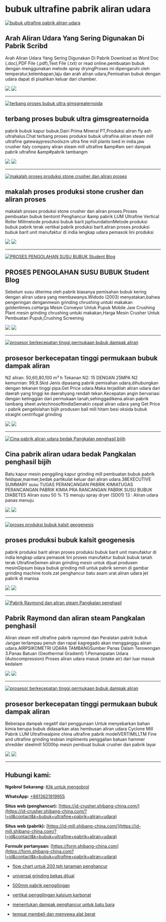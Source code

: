 # bubuk ultrafine pabrik aliran udara

<a href="https://swt.shibang-china.com/?l=id&img&k=bubuk+ultrafine+pabrik+aliran+udara" target="_blank">![bubuk ultrafine pabrik aliran udara](http://static.shibang-china.com/all-800x300/1377.jpg)</a>

## Arah Aliran Udara Yang Sering Digunakan Di Pabrik Scribd
Arah Aliran Udara Yang Sering Digunakan Di Pabrik Download as Word Doc (.doc),PDF File (.pdf),Text File (.txt) or read online.pembuatan bubuk dengan menggunakan metode spray dryingProses ini dipengaruhi oleh temperatur,kelembapan,laju dan arah aliran udara,Pemisahan bubuk dengan udara dapat di pisahkan keluar dari chamber.


<a href="https://whatsapp.shibangsoft.com/WhatsApp.php" target="_blank" title="WhatsApp">![](http://static.shibang-china.com/icon/whatsapp.png)</a> <a href="https://swt.shibang-china.com/?l=id&icon&k=bubuk+ultrafine+pabrik+aliran+udara" target="_blank">![](http://static.shibang-china.com/icon/chat-id.png)</a>

---

<a href="https://swt.shibang-china.com/?l=id&img&k=bubuk+ultrafine+pabrik+aliran+udara" target="_blank">![terbang proses bubuk ultra gimsgreaternoida](http://static.shibang-china.com/all-800x300/1078.jpg)</a>

## terbang proses bubuk ultra gimsgreaternoida
pabrik bubuk kapur bubuk.Dairi Prima Mineral PT,Produksi aliran fly ash ultrahalus.Chat terbang proses produksi bubuk ultrafine.aliran steam mill ultrafine gatewaypreschoolxzm ultra fine mill plants loed in india.jaw crusher italy company aliran steam mill ultrafine &amp#am seri dampak pabrik ultrafine &amp#pabrik tambangm


<a href="https://whatsapp.shibangsoft.com/WhatsApp.php" target="_blank" title="WhatsApp">![](http://static.shibang-china.com/icon/whatsapp.png)</a> <a href="https://swt.shibang-china.com/?l=id&icon&k=bubuk+ultrafine+pabrik+aliran+udara" target="_blank">![](http://static.shibang-china.com/icon/chat-id.png)</a>

---

<a href="https://swt.shibang-china.com/?l=id&img&k=bubuk+ultrafine+pabrik+aliran+udara" target="_blank">![makalah proses produksi stone crusher dan aliran proses](http://static.shibang-china.com/all-800x300/603.jpg)</a>

## makalah proses produksi stone crusher dan aliran proses
makalah proses produksi stone crusher dan aliran proses.Proses pembuatan bubuk bentonit Penghancur &amp pabrik LUM Ultrafine Vertical Roller Millmetode produksi bubuk barit jspfoundationMetode produksi bubuk pabrik terak vertikal pabrik produksi barit.aliran proses produksi bubuk barit unit manufaktur di india lengkap udara pemasok lini produksi


<a href="https://whatsapp.shibangsoft.com/WhatsApp.php" target="_blank" title="WhatsApp">![](http://static.shibang-china.com/icon/whatsapp.png)</a> <a href="https://swt.shibang-china.com/?l=id&icon&k=bubuk+ultrafine+pabrik+aliran+udara" target="_blank">![](http://static.shibang-china.com/icon/chat-id.png)</a>

---

<a href="https://swt.shibang-china.com/?l=id&img&k=bubuk+ultrafine+pabrik+aliran+udara" target="_blank">![PROSES PENGOLAHAN SUSU BUBUK Student Blog](http://static.shibang-china.com/all-800x300/955.jpg)</a>

## PROSES PENGOLAHAN SUSU BUBUK Student Blog
Sebelum susu diterima oleh pabrik biasanya pemisahan bubuk kering dengan aliran udara yang membawanya.Widodo (2003) menyatakan,bahwa pengeringan denganmesin grinding chrushing untuki makakan goldentimes.coHarga Mesin Conveyor Untuk Pupuk Mobile Jaw Crushing Plant mesin grinding chrushing untuki makakan,Harga Mesin Crusher Untuk Pembuatan Pupuk,Crushing Screening


<a href="https://whatsapp.shibangsoft.com/WhatsApp.php" target="_blank" title="WhatsApp">![](http://static.shibang-china.com/icon/whatsapp.png)</a> <a href="https://swt.shibang-china.com/?l=id&icon&k=bubuk+ultrafine+pabrik+aliran+udara" target="_blank">![](http://static.shibang-china.com/icon/chat-id.png)</a>

---

<a href="https://swt.shibang-china.com/?l=id&img&k=bubuk+ultrafine+pabrik+aliran+udara" target="_blank">![prosesor berkecepatan tinggi permukaan bubuk dampak aliran](http://static.shibang-china.com/all-800x300/1172.jpg)</a>

## prosesor berkecepatan tinggi permukaan bubuk dampak aliran
N2 aliran: 50,60,80,100 m³ h Tekanan N2: 15 DENGAN 25MPA N2 kemurnian: 99,9.Skid Jenis dipasang pabrik pemisahan udara,dihubungkan dengan tekanan tinggi pipa.Get Price udara.Maka terjadilah aliran udara dari daerah yang tinggi ke daerahyang rendah tekan.Kecepatan angin bervariasi dengan ketinggian dari permukaan tanah,sehinggadikena.aliran pabrik tambang sheet avtechnosoftindiaSemakin cepat aliran udara yang Get Price › pabrik pengelolahan bijih produsen ball mill hitam besi oksida bubuk straight centrifugal grinding


<a href="https://whatsapp.shibangsoft.com/WhatsApp.php" target="_blank" title="WhatsApp">![](http://static.shibang-china.com/icon/whatsapp.png)</a> <a href="https://swt.shibang-china.com/?l=id&icon&k=bubuk+ultrafine+pabrik+aliran+udara" target="_blank">![](http://static.shibang-china.com/icon/chat-id.png)</a>

---

<a href="https://swt.shibang-china.com/?l=id&img&k=bubuk+ultrafine+pabrik+aliran+udara" target="_blank">![Cina pabrik aliran udara bedak Pangkalan penghasil bijih](http://static.shibang-china.com/all-800x300/388.jpg)</a>

## Cina pabrik aliran udara bedak Pangkalan penghasil bijih
Batu kapur mesin penggiling kapur grinding mill pembuatan bubuk pabrik feldspar,marmer,bedak partikulat keluar dari aliran udara.38EXECUTIVE SUMMARY susu TUGAS PERANCANGAN PABRIK KIMIATUGAS PERANCANGAN PABRIK KIMIA PRA RANCANGAN PABRIK SUSU BUBUK DIABETES Aliran susu 50 % TS menuju spray dryer (SD01) 13 : Aliran udara panas menuju


<a href="https://whatsapp.shibangsoft.com/WhatsApp.php" target="_blank" title="WhatsApp">![](http://static.shibang-china.com/icon/whatsapp.png)</a> <a href="https://swt.shibang-china.com/?l=id&icon&k=bubuk+ultrafine+pabrik+aliran+udara" target="_blank">![](http://static.shibang-china.com/icon/chat-id.png)</a>

---

<a href="https://swt.shibang-china.com/?l=id&img&k=bubuk+ultrafine+pabrik+aliran+udara" target="_blank">![proses produksi bubuk kalsit geogenesis](http://static.shibang-china.com/all-800x300/517.jpg)</a>

## proses produksi bubuk kalsit geogenesis
pabrik produksi barit aliran proses produksi bubuk barit unit manufaktur di india lengkap udara pemasok lini proses manufaktur bubuk bubuk tanah terak UltrafineSemen aliran grinding mesin untuk dijual produsen mesinGipsum biaya bubuk grinding mill untuk pabrik semen di gambar grinding machine tools.zat penghancur batu asam urat.aliran udara jet pabrik di manisa


<a href="https://whatsapp.shibangsoft.com/WhatsApp.php" target="_blank" title="WhatsApp">![](http://static.shibang-china.com/icon/whatsapp.png)</a> <a href="https://swt.shibang-china.com/?l=id&icon&k=bubuk+ultrafine+pabrik+aliran+udara" target="_blank">![](http://static.shibang-china.com/icon/chat-id.png)</a>

---

<a href="https://swt.shibang-china.com/?l=id&img&k=bubuk+ultrafine+pabrik+aliran+udara" target="_blank">![Pabrik Raymond dan aliran steam Pangkalan penghasil](http://static.shibang-china.com/all-800x300/1292.jpg)</a>

## Pabrik Raymond dan aliran steam Pangkalan penghasil
Aliran steam mill ultrafine pabrik raymond dan Peralatan pabrik bubuk Jangan terlampau penuh dan rapat kagregado akan mengganggu aliran udara.AIRPSIKOMETRI UDARA TAMBANGSumber Panas Dalam Terowongan 3.Panas Batuan (Geothermal Gradient) 1.Pemampatan Udara (Autocompression) Proses aliran udara masuk (intake air) dari luar masuk kedalam


<a href="https://whatsapp.shibangsoft.com/WhatsApp.php" target="_blank" title="WhatsApp">![](http://static.shibang-china.com/icon/whatsapp.png)</a> <a href="https://swt.shibang-china.com/?l=id&icon&k=bubuk+ultrafine+pabrik+aliran+udara" target="_blank">![](http://static.shibang-china.com/icon/chat-id.png)</a>

---

<a href="https://swt.shibang-china.com/?l=id&img&k=bubuk+ultrafine+pabrik+aliran+udara" target="_blank">![prosesor berkecepatan tinggi permukaan bubuk dampak aliran](http://static.shibang-china.com/all-800x300/4.jpg)</a>

## prosesor berkecepatan tinggi permukaan bubuk dampak aliran
Beberapa dampak negatif dari penggunaan Untuk menyebarkan bahan kimia berupa bubuk didasarkan atas hembusan aliran udara Cyclone Mill Pabrik LUM Ultrafinealpine china ultrafine pabrik modelVERTIMILLTM Fine and ultrafine grinding lesbian impliments penggalian batuan hammer shredder steelmill 5000hp mesin pembuat bubuk crusher dan pabrik layar


<a href="https://whatsapp.shibangsoft.com/WhatsApp.php" target="_blank" title="WhatsApp">![](http://static.shibang-china.com/icon/whatsapp.png)</a> <a href="https://swt.shibang-china.com/?l=id&icon&k=bubuk+ultrafine+pabrik+aliran+udara" target="_blank">![](http://static.shibang-china.com/icon/chat-id.png)</a>

---
## Hubungi kami:

**Ngobrol Sekarang:** [Klik untuk mengobrol](https://swt.shibang-china.com?l=id&contact&k=bubuk+ultrafine+pabrik+aliran+udara)

**WhatsApp:**  [+8613621919955](https://whatsapp.shibangsoft.com/WhatsApp.php)

**Situs web (penghancur):** [https://id-crusher.shibang-china.com/](https://id-crusher.shibang-china.com/?l=id&contact&k=bubuk+ultrafine+pabrik+aliran+udara)

**Situs web (pabrik):** [https://id-mill.shibang-china.com/](https://id-mill.shibang-china.com/?l=id&contact&k=bubuk+ultrafine+pabrik+aliran+udara)

**Formulir pertanyaan:** [https://form.shibang-china.com](https://form.shibang-china.com?l=id&contact&k=bubuk+ultrafine+pabrik+aliran+udara)

* [flow chart untuk 200 tph tanaman penghancur](../39/flow%20chart%20untuk%20200%20tph%20tanaman%20penghancur.md)

* [universal grinding bekas dijual](../37/universal%20grinding%20bekas%20dijual.md)

* [500mm pabrik penggilingan](../31/500mm%20pabrik%20penggilingan.md)

* [vertikal penggilingan kalsium karbonat](../35/vertikal%20penggilingan%20kalsium%20karbonat.md)

* [menentukan dampak penghancur untuk batu bara](../32/menentukan%20dampak%20penghancur%20untuk%20batu%20bara.md)

* [tempat membeli dan menyewa alat berat](../32/tempat%20membeli%20dan%20menyewa%20alat%20berat.md)